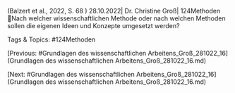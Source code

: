 (Balzert et al., 2022, S. 68 )
28.10.2022| Dr. Christine Groß| 124Methoden
Nach welcher wissenschaftlichen Methode oder nach welchen 
Methoden sollen die eigenen Ideen und Konzepte umgesetzt 
werden?

   Tags & Topics:
   #124Methoden

[Previous: #Grundlagen des wissenschaftlichen Arbeitens_Groß_281022_16](Grundlagen des wissenschaftlichen Arbeitens_Groß_281022_16.md)

[Next: #Grundlagen des wissenschaftlichen Arbeitens_Groß_281022_16](Grundlagen des wissenschaftlichen Arbeitens_Groß_281022_16.md)